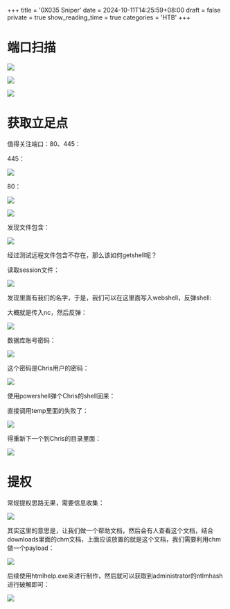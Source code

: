+++
title = '0X035 Sniper'
date = 2024-10-11T14:25:59+08:00
draft = false
private = true
show_reading_time = true
categories = 'HTB'
+++



# 端口扫描

![](/htb_img/WEBRESOURCE20b61384be2dcd3300751271b979708fimage.png)

![](/htb_img/WEBRESOURCE94818edea997aaa6c02110672ea8a3e7image.png)

![](/htb_img/WEBRESOURCE32f6533e95fc2a071e14a07191136763image.png)

# 获取立足点

值得关注端口：80、445：

445：

![](/htb_img/WEBRESOURCE561c3c4f7e0f862188ee76a9da3fa392image.png)

80：

![](/htb_img/WEBRESOURCE3e935eb2a42bcede5cdca66ad468fb72image.png)

![](/htb_img/WEBRESOURCE0854af8da2254fde4e8682825de83667image.png)

发现文件包含：

![](/htb_img/WEBRESOURCEb4e4391a1d22e7fc62bec8c352c7efe8image.png)

经过测试远程文件包含不存在，那么该如何getshell呢？

读取session文件：

![](/htb_img/WEBRESOURCE715f79d4a6643651f118b5bb71966cb8image.png)

发现里面有我们的名字，于是，我们可以在这里面写入webshell，反弹shell:

大概就是传入nc，然后反弹：

![](/htb_img/WEBRESOURCEea4b53a25034134e89de1cd3c119e533image.png)

数据库账号密码：

![](/htb_img/WEBRESOURCE5e49f988b69e8b1621324f9b2e7114ebimage.png)

这个密码是Chris用户的密码：

![](/htb_img/WEBRESOURCEca5132517c6753321883ec10b92a0450image.png)

使用powershell弹个Chris的shell回来：

直接调用temp里面的失败了：

![](/htb_img/WEBRESOURCE61c9060dafa18695af5b56a0b89e8839image.png)

得重新下一个到Chris的目录里面：

![](/htb_img/WEBRESOURCE99c632406bcb6160a0721975c2ae5c93image.png)

# 提权

常规提权思路无果，需要信息收集：

![](/htb_img/WEBRESOURCE03f9e29a5be930b0cb46796178fa777cimage.png)

其实这里的意思是，让我们做一个帮助文档，然后会有人查看这个文档，结合downloads里面的chm文档，上面应该放置的就是这个文档，我们需要利用chm做一个payload：

![](/htb_img/WEBRESOURCEb7cca88758e4558e97a83032bc41616aimage.png)

后续使用htmlhelp.exe来进行制作，然后就可以获取到administrator的ntlmhash进行破解即可：

![](/htb_img/WEBRESOURCE70e8271e92b629901057130b90db7884image.png)